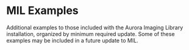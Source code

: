 # MIL Examples
Additional examples to those included with the Aurora Imaging Library installation, organized by minimum required update. Some of these examples may be included in a future update to MIL.
